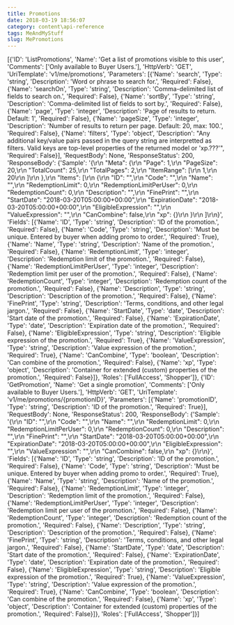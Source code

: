 ```yaml
---
title: Promotions
date: 2018-03-19 18:56:07
category: content\api-reference
tags: MeAndMyStuff
slug: MePromotions
---
```

[{'ID': 'ListPromotions', 'Name': 'Get a list of promotions visible to this user', 'Comments': ['Only available to Buyer Users.'], 'HttpVerb': 'GET', 'UriTemplate': 'v1/me/promotions', 'Parameters': [{'Name': 'search', 'Type': 'string', 'Description': 'Word or phrase to search for.', 'Required': False}, {'Name': 'searchOn', 'Type': 'string', 'Description': 'Comma-delimited list of fields to search on.', 'Required': False}, {'Name': 'sortBy', 'Type': 'string', 'Description': 'Comma-delimited list of fields to sort by.', 'Required': False}, {'Name': 'page', 'Type': 'integer', 'Description': 'Page of results to return. Default: 1', 'Required': False}, {'Name': 'pageSize', 'Type': 'integer', 'Description': 'Number of results to return per page. Default: 20, max: 100.', 'Required': False}, {'Name': 'filters', 'Type': 'object', 'Description': "Any additional key/value pairs passed in the query string are interpretted as filters. Valid keys are top-level properties of the returned model or 'xp.???'", 'Required': False}], 'RequestBody': None, 'ResponseStatus': 200, 'ResponseBody': {'Sample': '{\r\n  "Meta": {\r\n    "Page": 1,\r\n    "PageSize": 20,\r\n    "TotalCount": 25,\r\n    "TotalPages": 2,\r\n    "ItemRange": [\r\n      1,\r\n      20\r\n    ]\r\n  },\r\n  "Items": [\r\n    {\r\n      "ID": "",\r\n      "Code": "",\r\n      "Name": "",\r\n      "RedemptionLimit": 0,\r\n      "RedemptionLimitPerUser": 0,\r\n      "RedemptionCount": 0,\r\n      "Description": "",\r\n      "FinePrint": "",\r\n      "StartDate": "2018-03-20T05:00:00+00:00",\r\n      "ExpirationDate": "2018-03-20T05:00:00+00:00",\r\n      "EligibleExpression": "",\r\n      "ValueExpression": "",\r\n      "CanCombine": false,\r\n      "xp": {}\r\n    }\r\n  ]\r\n}', 'Fields': [{'Name': 'ID', 'Type': 'string', 'Description': 'ID of the promotion.', 'Required': False}, {'Name': 'Code', 'Type': 'string', 'Description': 'Must be unique. Entered by buyer when adding promo to order.', 'Required': True}, {'Name': 'Name', 'Type': 'string', 'Description': 'Name of the promotion.', 'Required': False}, {'Name': 'RedemptionLimit', 'Type': 'integer', 'Description': 'Redemption limit of the promotion.', 'Required': False}, {'Name': 'RedemptionLimitPerUser', 'Type': 'integer', 'Description': 'Redemption limit per user of the promotion.', 'Required': False}, {'Name': 'RedemptionCount', 'Type': 'integer', 'Description': 'Redemption count of the promotion.', 'Required': False}, {'Name': 'Description', 'Type': 'string', 'Description': 'Description of the promotion.', 'Required': False}, {'Name': 'FinePrint', 'Type': 'string', 'Description': 'Terms, conditions, and other legal jargon.', 'Required': False}, {'Name': 'StartDate', 'Type': 'date', 'Description': 'Start date of the promotion.', 'Required': False}, {'Name': 'ExpirationDate', 'Type': 'date', 'Description': 'Expiration date of the promotion.', 'Required': False}, {'Name': 'EligibleExpression', 'Type': 'string', 'Description': 'Eligible expression of the promotion.', 'Required': True}, {'Name': 'ValueExpression', 'Type': 'string', 'Description': 'Value expression of the promotion.', 'Required': True}, {'Name': 'CanCombine', 'Type': 'boolean', 'Description': 'Can combine of the promotion.', 'Required': False}, {'Name': 'xp', 'Type': 'object', 'Description': 'Container for extended (custom) properties of the promotion.', 'Required': False}]}, 'Roles': ['FullAccess', 'Shopper']}, {'ID': 'GetPromotion', 'Name': 'Get a single promotion', 'Comments': ['Only available to Buyer Users.'], 'HttpVerb': 'GET', 'UriTemplate': 'v1/me/promotions/{promotionID}', 'Parameters': [{'Name': 'promotionID', 'Type': 'string', 'Description': 'ID of the promotion.', 'Required': True}], 'RequestBody': None, 'ResponseStatus': 200, 'ResponseBody': {'Sample': '{\r\n  "ID": "",\r\n  "Code": "",\r\n  "Name": "",\r\n  "RedemptionLimit": 0,\r\n  "RedemptionLimitPerUser": 0,\r\n  "RedemptionCount": 0,\r\n  "Description": "",\r\n  "FinePrint": "",\r\n  "StartDate": "2018-03-20T05:00:00+00:00",\r\n  "ExpirationDate": "2018-03-20T05:00:00+00:00",\r\n  "EligibleExpression": "",\r\n  "ValueExpression": "",\r\n  "CanCombine": false,\r\n  "xp": {}\r\n}', 'Fields': [{'Name': 'ID', 'Type': 'string', 'Description': 'ID of the promotion.', 'Required': False}, {'Name': 'Code', 'Type': 'string', 'Description': 'Must be unique. Entered by buyer when adding promo to order.', 'Required': True}, {'Name': 'Name', 'Type': 'string', 'Description': 'Name of the promotion.', 'Required': False}, {'Name': 'RedemptionLimit', 'Type': 'integer', 'Description': 'Redemption limit of the promotion.', 'Required': False}, {'Name': 'RedemptionLimitPerUser', 'Type': 'integer', 'Description': 'Redemption limit per user of the promotion.', 'Required': False}, {'Name': 'RedemptionCount', 'Type': 'integer', 'Description': 'Redemption count of the promotion.', 'Required': False}, {'Name': 'Description', 'Type': 'string', 'Description': 'Description of the promotion.', 'Required': False}, {'Name': 'FinePrint', 'Type': 'string', 'Description': 'Terms, conditions, and other legal jargon.', 'Required': False}, {'Name': 'StartDate', 'Type': 'date', 'Description': 'Start date of the promotion.', 'Required': False}, {'Name': 'ExpirationDate', 'Type': 'date', 'Description': 'Expiration date of the promotion.', 'Required': False}, {'Name': 'EligibleExpression', 'Type': 'string', 'Description': 'Eligible expression of the promotion.', 'Required': True}, {'Name': 'ValueExpression', 'Type': 'string', 'Description': 'Value expression of the promotion.', 'Required': True}, {'Name': 'CanCombine', 'Type': 'boolean', 'Description': 'Can combine of the promotion.', 'Required': False}, {'Name': 'xp', 'Type': 'object', 'Description': 'Container for extended (custom) properties of the promotion.', 'Required': False}]}, 'Roles': ['FullAccess', 'Shopper']}]